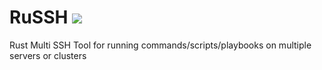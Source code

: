 # RuSSH ![](https://github.com/Aponiatowski/RuSSH/workflows/RuSSH/badge.svg)
Rust Multi SSH Tool for running commands/scripts/playbooks on multiple servers or clusters
